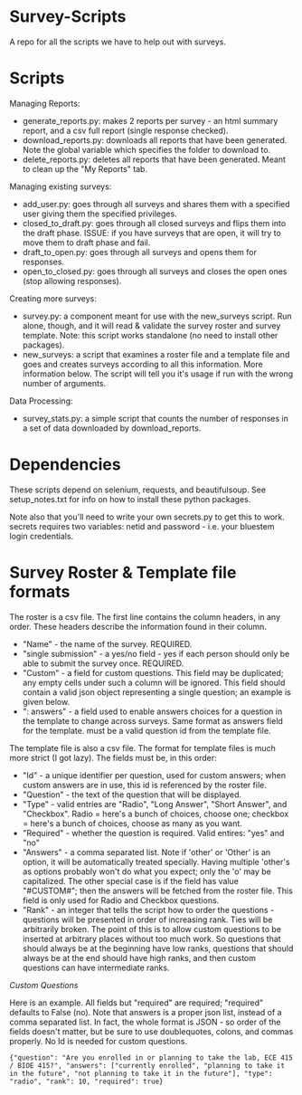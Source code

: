 Survey-Scripts
==============

A repo for all the scripts we have to help out with surveys.

Scripts
=======

Managing Reports:

* generate_reports.py: makes 2 reports per survey - an html summary report, and a csv full report (single response checked).
* download_reports.py: downloads all reports that have been generated.  Note the global variable which specifies the folder to download to.
* delete_reports.py: deletes all reports that have been generated.  Meant to clean up the "My Reports" tab.

Managing existing surveys:

* add_user.py: goes through all surveys and shares them with a specified user giving them the specified privileges.
* closed_to_draft.py: goes through all closed surveys and flips them into the draft phase.  ISSUE: if you have surveys that are open, it will try to move them to draft phase and fail.
* draft_to_open.py: goes through all surveys and opens them for responses.
* open_to_closed.py: goes through all surveys and closes the open ones (stop allowing responses).

Creating more surveys:

* survey.py: a component meant for use with the new_surveys script.  Run alone, though, and it will read & validate the survey roster and survey template.  Note: this script works standalone (no need to install other packages).
* new_surveys: a script that examines a roster file and a template file and goes and creates surveys according to all this information.  More information below.  The script will tell you it's usage if run with the wrong number of arguments.

Data Processing:

* survey_stats.py: a simple script that counts the number of responses in a set of data downloaded by download_reports.

Dependencies
============

These scripts depend on selenium, requests, and beautifulsoup.  See setup_notes.txt for info on how to install these python packages.

Note also that you'll need to write your own secrets.py to get this to work.  secrets requires two variables: netid and password - i.e. your bluestem login credentials.

Survey Roster & Template file formats
==============================

The roster is a csv file.  The first line contains the column headers, in any order.  These headers describe the information found in their column.

* "Name" - the name of the survey.  REQUIRED.
* "single submission" - a yes/no field - yes if each person should only be able to submit the survey once.  REQUIRED.
* "Custom" - a field for custom questions.  This field may be duplicated; any empty cells under such a column will be ignored.  This field should contain a valid json object representing a single question; an example is given below.
* "<question id>: answers" - a field used to enable answers choices for a question in the template to change across surveys.  Same format as answers field for the template.  <question id> must be a valid question id from the template file.

The template file is also a csv file.  The format for template files is much more strict (I got lazy).  The fields must be, in this order:

* "Id" - a unique identifier per question, used for custom answers; when custom answers are in use, this id is referenced by the roster file.
* "Question" - the text of the question that will be displayed.
* "Type" - valid entries are "Radio", "Long Answer", "Short Answer", and "Checkbox".  Radio = here's a bunch of choices, choose one; checkbox = here's a bunch of choices, choose as many as you want.
* "Required" - whether the question is required.  Valid entires: "yes" and "no"
* "Answers" - a comma separated list.  Note if 'other' or 'Other' is an option, it will be automatically treated specially.  Having multiple 'other's as options probably won't do what you expect; only the 'o' may be capitalized.  The other special case is if the field has value "#CUSTOM#"; then the answers will be fetched from the roster file.  This field is only used for Radio and Checkbox questions.
* "Rank" - an integer that tells the script how to order the questions - questions will be presented in order of increasing rank.  Ties will be arbitrarily broken.  The point of this is to allow custom questions to be inserted at arbitrary places without too much work.  So questions that should always be at the beginning have low ranks, questions that should always be at the end should have high ranks, and then custom questions can have intermediate ranks.


*Custom Questions*

Here is an example.  All fields but "required" are required; "required" defaults to False (no).  Note that answers is a proper json list, instead of a comma separated list.  In fact, the whole format is JSON - so order of the fields doesn't matter, but be sure to use doublequotes, colons, and commas properly.  No Id is needed for custom questions.

````
{"question": "Are you enrolled in or planning to take the lab, ECE 415 / BIOE 415?", "answers": ["currently enrolled", "planning to take it in the future", "not planning to take it in the future"], "type": "radio", "rank": 10, "required": true}
````